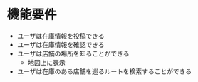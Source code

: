 # 機能要件
- ユーザは在庫情報を投稿できる
- ユーザは在庫情報を確認できる
- ユーザは店舗の場所を知ることができる
  - 地図上に表示
- ユーザは在庫のある店舗を巡るルートを検索することができる


